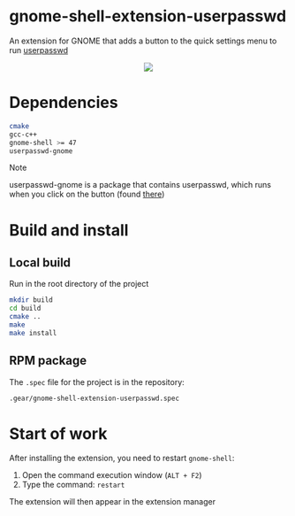 # gnome-shell-extension-userpasswd
An extension for GNOME that adds a button to the quick settings menu to run [userpasswd](https://github.com/alxvmr/userpasswd-gnome)

<p align="center">
    <img src="https://psv4.userapi.com/s/v1/d/5RyGCQdjUPb9QaJt0KR8Mug7ymx8OmFjOjGsg7CqfF6d3YPROkOQPxpsrdnmUAeRJNjdR_Uu6zTi6IxGp1v1wzuH6hg7NN-AoEZAXRyZZ2uZjjK5pvmMDQ/IMG_5026.png">
</p>

# Dependencies
```bash
cmake
gcc-c++
gnome-shell >= 47
userpasswd-gnome
```
> [!NOTE]
> userpasswd-gnome is a package that contains userpasswd, which runs when you click on the button (found [there](https://github.com/alxvmr/userpasswd-gnome))

# Build and install
## Local build
Run in the root directory of the project 
```bash
mkdir build
cd build
cmake ..
make
make install
```

## RPM package
The `.spec` file for the project is in the repository:
```bash
.gear/gnome-shell-extension-userpasswd.spec
```

# Start of work
After installing the extension, you need to restart `gnome-shell`:
1. Open the command execution window (`ALT + F2`)
2. Type the command: `restart`

The extension will then appear in the extension manager